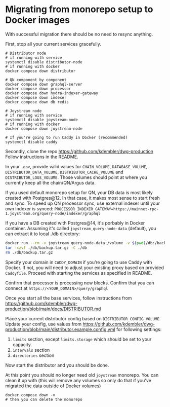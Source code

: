 # Migrating from monorepo setup to Docker images

With successful migration there should be no need to resync anything.

First, stop all your current services gracefully.

```
# Distributor node
# if running with service
systemctl disable distributor-node
# if running with docker
docker compose down distributor

# QN component by component
docker compose down graphql-server
docker compose down processor
docker compose down hydra-indexer-gateway
docker compose down indexer
docker compose down db redis

# Joystream node
# if running with service
systemctl disable joystream-node
# if running with docker
docker compose down joystream-node

# If you're going to run Caddy in Docker (recommended)
systemctl disable caddy
```

Secondly, clone the repo https://github.com/kdembler/dwg-production Follow instructions in the README.

In your `.env`, provide valid values for `CHAIN_VOLUME`, `DATABASE_VOLUME`, `DISTRIBUTOR_DATA_VOLUME`, `DISTRIBUTOR_CACHE_VOLUME` and `DISTRIBUTOR_LOGS_VOLUME`. Those volumes should point at where you currently keep all the chain/QN/Argus data.

If you used default monorepo setup for QN, your DB data is most likely created with Postgres@12. In that case, it makes most sense to start fresh and sync. To speed up QN processor sync, use external indexer until your own indexer is synced: `PROCESSOR_INDEXER_GATEWAY=https://mainnet-rpc-1.joystream.org/query-node/indexer/graphql`

If you have a DB created with Postgres@14, it's porbably in Docker container. Assuming it's called `joystream_query-node-data` (default), you can extract it to local ./db directory:

```sh
docker run --rm -v joystream_query-node-data:/volume -v $(pwd)/db:/backup alpine tar -czvf /backup/backup.tar.gz -C /volume ./
tar -xzvf ./db/backup.tar.gz -C ./db
rm ./db/backup.tar.gz
```

Specify your domain in `CADDY_DOMAIN` if you’re going to use Caddy with Docker. If not, you will need to adjust your existing proxy based on provided `Caddyfile`.
Proceed with starting the services as specified in README.

Confirm that processor is processing new blocks. Confirm that you can connect at `https://<YOUR_DOMAIN>/query/graphql`

Once you start all the base services, follow instructions from https://github.com/kdembler/dwg-production/blob/main/docs/DISTRIBUTOR.md

Place your current distributor config based on `DISTRIBUTOR_CONFIG_VOLUME`. Update your config, use values from https://github.com/kdembler/dwg-production/blob/main/distributor.example.config.yml for following settings:

1. `limits` section, except `limits.storage` which should be set to your capacity.
2. `intervals` section
3. `directories` section

Now start the distributor and you should be done.

At this point you should no longer need old `joystream` monorepo. You can clean it up with (this will remove any volumes so only do that if you've migrated the data outside of Docker volumes)

```
docker compose down -v
# then you can delete the monorepo
```
